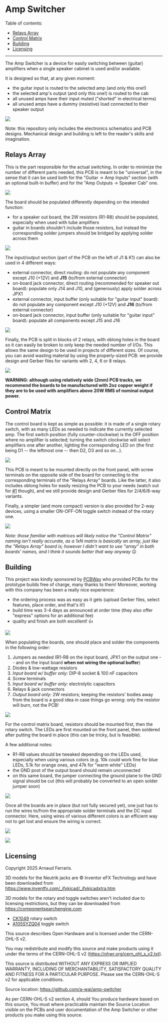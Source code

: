 # Amp Switcher

Table of contents:
* [Relays Array](#relays-array)
* [Control Matrix](#control-matrix)
* [Building](#building)
* [Licensing](#licensing)

---

The Amp Switcher is a device for easily switching between (guitar) amplifiers
when a single speaker cabinet is used and/or available.

It is designed so that, at any given moment:
* the guitar input is routed to the selected amp (and only this one!)
* the selected amp's output (and only this one!) is routed to the cab
* all unused amps have their input muted ("shorted" in electrical terms)
* all unused amps have a dummy (resistive) load connected to their speaker
  output

![](img/block-diagram.png)

Note: this repository only includes the electronics schematics and PCB designs.
Mechanical design and building is left to the reader's skills and imagination.

## Relays Array

This is the part responsible for the actual switching. In order to minimize the
number of different parts needed, this PCB is meant to be "universal", in the
sense that it can be used both for the "Guitar -> Amp Inputs" section (with an
optional built-in buffer) and for the "Amp Outputs -> Speaker Cab" one.

![](img/relays-array-8.png)

The board should be populated differently depending on the intended function:
* for a speaker out board, the 2W resistors (R1-R8) should be populated,
  especially when used with tube amplifiers
* guitar in boards shouldn't include those resistors, but instead the
  corresponding solder jumpers should be bridged by applying solder across them

![](img/relays-jumper-closeup.png)

The input/output section (part of the PCB on the left of J1 & K1) can also be
used in 4 different ways:
* external connector, direct routing: do not populate any component except J10
  (+12V) and **J15** (to/from external connector)
* on-board jack connector, direct routing (recommended for speaker out board):
  populate only J14 and J10, and (generously) apply solder across JPX1
* external connector, input buffer (only suitable for "guitar input" board): do
  not populate any component except J10 (+12V) and **J16** (to/from external
  connector)
* on-board jack connector, input buffer (only suitable for "guitar input"
  board): populate all components except J15 and J16

![](img/relays-io-section.png)

Finally, the PCB is split in blocks of 2 relays, with oblong holes in the board
so it can easily be broken to only keep the needed number of I/Os. This allows
the same design to be used in projects of different sizes. Of course, you can
avoid wasting material by using the properly-sized PCB: we provide design and
Gerber files for variants with 2, 4, 6 or 8 relays.

![](img/relays-bare-pcb.png)

**WARNING: although using relatively wide (2mm) PCB tracks, we recommend the
boards to be manufactured with 2oz copper weight if they are to be used with
amplifiers above 20W RMS of nominal output power.**

## Control Matrix

The control board is kept as simple as possible: it is made of a single rotary
switch, with as many LEDs as needed to indicate the currently selected amp. The
first switch position (fully counter-clockwise) is the OFF position where no
amplifier is selected; turning the switch clockwise will select amplifiers one
after another, lighting the corresponding LED on (the first being D1 -- the
leftmost one -- then D2, D3 and so on...).

![](img/control-matrix-8.png)

This PCB is meant to be mounted directly on the front panel, with screw
terminals on the opposite side of the board for connecting to the corresponding
terminals of the "Relays Array" boards. Like the latter, it also includes
oblong holes for easily resizing the PCB to your needs (watch out for
[#1](https://github.com/a-wai/amp-switcher/issues/1) though), and we still
provide design and Gerber files for 2/4/6/8-way variants.

Finally, a simpler (and more compact) version is also provided for 2-way
devices, using a smaller ON-OFF-ON toggle switch instead of the rotary one.

![](img/control-matrix-2-alt.png)

*Note: those familiar with matrices will likely notice the "Control Matrix"
naming isn't really accurate, as a 1xN matrix is basically an array, just like
the "Relays Array" board is; however I didn't want to use "array" in both
boards' names, and I think it sounds better that way anyway* 😉

## Building

This project was kindly sponsored by [PCBWay](https://www.pcbway.com) who
provided PCBs for the prototype builds free of charge, many thanks to them!
Moreover, working with this company has been a really nice experience:
* the ordering process was as easy as it gets (upload Gerber files, select
  features, place order, and that's it!)
* build time was 3-4 days as announced at order time (they also offer "express"
  options for an additional fee)
* quality and finish are both excellent! 👍

![](img/pcbs-bare.jpg)

When populating the boards, one should place and solder the components in the
following order:

1. Jumpers as needed (R1-R8 on the input board, JPX1 on the output one -- and
   on the input board **when not wiring the optional buffer**)
1. Diodes & low-wattage resistors
1. *Input board w/ buffer only:* DIP-8 socket & 100 nF capacitors
1. Screw terminals
1. *Input board w/ buffer only:* electrolytic capacitors
1. Relays & jack connectors
1. *Output board only:* 2W resistors; keeping the resistors' bodies away from
   the board is a good idea in case things go wrong: only the resistor will
   burn, not the PCB!

![](img/pcbs-populated.jpg)

For the control matrix board, resistors should be mounted first, then the
rotary switch. The LEDs are first mounted on the front panel, then soldered
after putting the board in place (this can be tricky, but is feasible).

A few additional notes:

* R1-R8 values should be tweaked depending on the LEDs used, especially when
  using various colors (e.g. 10k could work fine for blue LEDs, 5.1k for orange
  ones, and 47k for "warm white" LEDs)
* the GND post of the output board should remain unconnected
* on this same board, the jumper connecting the ground plane to the GND signal
  should be cut (this will probably be converted to an open solder jumper soon)

![](img/amp-switcher-guts.jpg)

Once all the boards are in place (but not fully secured yet), one just has to
run the wires to/from the appropriate solder terminals and the DC input
connector. Here, using wires of various different colors is an efficient way
not to get lost and ensure the wiring is correct.

![](img/amp-switcher-front.jpg)

![](img/amp-switcher-back.jpg)

## Licensing

Copyright 2025 Arnaud Ferraris.

3D models for the Neutrik jacks are © Inventor eFX Technology and have been
downloaded from https://www.inventfx.com/_ifxkicad/_ifxkicadxtra.htm

3D models for the rotary and toggle switches aren't included due to licensing
restrictions, but they can be downloaded from https://componentsearchengine.com
* [CK1049](https://componentsearchengine.com/part-view/CK1049/Lorlin) rotary
  switch
* [A105SYZQ04](https://componentsearchengine.com/part-view/A105SYZQ04/TE%20Connectivity)
  toggle switch

This source describes Open Hardware and is licensed under the CERN-OHL-S v2.

You may redistribute and modify this source and make products using it
under the terms of the CERN-OHL-S v2 (https://ohwr.org/cern_ohl_s_v2.txt).

This source is distributed WITHOUT ANY EXPRESS OR IMPLIED WARRANTY, INCLUDING
OF MERCHANTABILITY, SATISFACTORY QUALITY AND FITNESS FOR A PARTICULAR PURPOSE.
Please see the CERN-OHL-S v2 for applicable conditions.

Source location: https://github.com/a-wai/amp-switcher

As per CERN-OHL-S v2 section 4, should You produce hardware based on this
source, You must where practicable maintain the Source Location visible on the
PCBs and user documentation of the Amp Switcher or other products you make
using this source.
